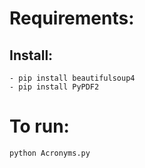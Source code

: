# Requirements: 

## Install:
```
- pip install beautifulsoup4
- pip install PyPDF2
```

# To run: 
```
python Acronyms.py
```